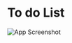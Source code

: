 # To do List
![App Screenshot](https://github.com/Furchtlosdunkel/Todo-List/blob/main/Screenshots/SS.jpg)
